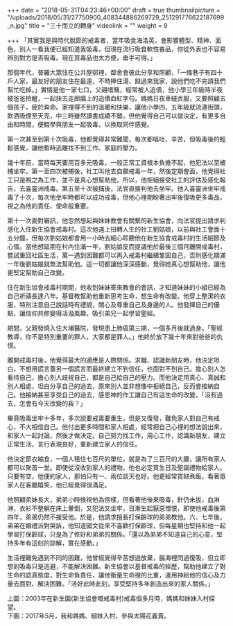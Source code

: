 +++
date = "2018-05-31T04:23:46+00:00"
draft = true
thumbnailpicture = "/uploads/2018/05/31/27750900_408344886269729_251291776622187699_n.jpg"
title = "三十而立的轉身"
videolink = ""
weight = 9

+++
「其實我是與時代脫節的戒毒者，當年吸食海洛英，會影響體型、精神、面色，別人一看我便已經知道我吸毒，但現在流行吸食軟性毐品，你從外表也不容易辨別對方是否吸毒。現在買毒品也太方便，垂手可得。」

那個年代，普羅大眾住在公共屋邨𥚃，鄰舍會彼此分享和照顧，「一條巷子有四十戶人家，最友好的朋友住在最遠，不時捧住湯、餸過來我家，說他們吃不完請我們幫忙吃掉。」實情是他一家七口，父親嗜賭，經常被人追債，他小學三年級時半夜被爸爸拍醒，一起抺去走廊牆上的追債血紅字句。媽媽日夜車縫衣服，又要照顧五個孩子，疲於奔命。家𥚃得不到的溫暖和快樂，讓他小學四、五年級就流連街頭，飲酒吸煙至天亮，中三時雖然讀書成績不錯，但他覺得自己可以做決定，有更多自由和時間，便輟學與朋友一起吸毒，以換取同伴感覺。

第一次甚至到第十次吸毒，他都覺得非常難聞，每次都嘔吐，辛苦，但吸毒後的輕鬆感覺，讓他暫時逃離找不到工作、家庭的壓力。

幾十年前，當時每天要用百多元吸毒，一般正常工資根本負擔不起，他犯法以至被捕坐牢。第一至四次被捕後，社工叫他去自願戒毒一年，然後定期會面，他覺得社工只是視之為工作，並不是真心想幫助他，所以，他拒絕接受社工的評估及感化報告，去喜靈洲戒毒。第五至十次被捕後，法官直接判他去坐牢。他入喜靈洲坐牢戒毒了十次，每次他坐牢時都可以成功戒毒，但他心𥚃期盼著出牢後復吸更多毒品，視之為他的責任、使命般重要。

第十一次面對審訊，他忽然想起與妹妹教會有關繫的新生協會，向法官提出請求判感化入住新生協會戒毒村。這次他遇上扭轉人生的社工劉姑娘，以前與社工會面十五分鐘，但每次劉姑娘都會用一小時去細心聆聽他在新生協會戒毒村的生活細節及心情。當他想延期在村內住滿一年，劉姑娘反而提議他於最後三個月離開戒毒村，嘗試重回社區生活，萬一遇到困難都可以再入戒毒村繼續鞏固自己，否則感化期滿一年後劉姑娘就無法幫助他。這一切都讓他深深感動，覺得她真心想幫助他，讓他更堅定幫助自己改變。

住在新生協會戒毒村期間，他收到妹妹寄來教會的會訊，才知道妹妹的小組已經為自己祈禱長達八年。基督教幫助他重新思考生命，想生命有改變。他穿上整潔的衣服，特別注意自己說話時有禮貌，關心及尊重自己及身邊的人。他發揮自己的優點，讓信仰共修變得活潑風趣，吸引弟兄一起學習聖經。

期間，父親發燒入住大埔醫院，發現患上肺癌第三期，一個多月後就過身。「聖經教導，你不是特別重要的罪人，大家都是罪人。」他終於放下幾十年來對爸爸的仇恨。

離開戒毒村後，他覺得最大的適應是人際關係。求職、認識新朋友時，他決定坦白，不想用謊言蓋另一個謊言而最終建立不到信任，也面對不到自己。擔心別人怎看待自己，擔心別人歧視自己，都是自己給自己的壓力。而他決定用真心、真誠和別人相處，坦白分享自己的過去，原來別人並非想像中拒絕自己，反而會接納自己。他接納甚至享受自己的過去，感恩神的作工讓自己有這生命的改變，「沒有過去，怎會有今天改變的我？」

畢竟吸毒坐牢十多年，多次說要戒毒要重生，但是又復發，難免家人對自己有戒心，不大相信自己。他付出更多時間和家人相處，經常把自己心𥚃的想法說出來，和家人一起討論，然後才做決定。自己努力找工作，用心工作，認識新朋友，建立正常生活，言行表現良好，重新建立家人的信任。

他決定節衣縮食，一個人租住七百尺的單位，就是為了三百尺的大廳，讓所有家人都可以聚首一堂。即使從沒收到家人的禮物，他也必定買生日及聖誕禮物給家人。只要有空，他便約家人，那怕只有一、兩位談天也好。他更經常買餸煮飯，看著眾家人在客廳嬉笑，他已經覺得很滿足。

他照顧弟妹長大，弟弟小時候視他為傍樣，但看著他後來吸毒，針仍未拔，血淋淋，衣衫不整躺在床上暈倒，又犯法又坐牢，日漸生起厭惡憎恨，即使他戒毒後第四年，弟弟仍然不接受他。於是，他請求擅長打保齡球的弟弟教他。六、七年後，弟弟在婚禮派對哭訴，他知道國文從來不喜歡打保齡球，但每星期也堅持和他一起學習打保齡球，只是為了修好和弟弟的關係。「還以為弟弟不知道自己的心意，堅持多年有這刻的諒解，實在感動。」

生活𥚃難免遇到不同的困難，他曾經覺得辛苦想過放棄，腦海𥚃閃過復吸，但立即想到吸毒只是逃避，不能解決困難。新生協會以基督戒毒的經歷，幫助他建立了對生命的認真態度，對生命負責任，讓他衡量生命𥚃的比重，運用神給他的信心及力量去面對、解決困難。「活好此時此刻，享受堅持多年創造出來的家人關係。」

上圖：2003年在新生園(新生協會嘅戒毒村)戒毒個多月時，媽媽和妹妹入村探望。  
下圖：2017年5月，我和媽媽、細妹入村，參與太陽花義賣。